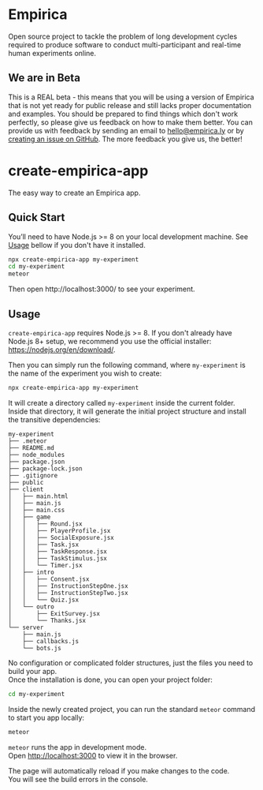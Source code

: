 # Empirica
Open source project to tackle the problem of long development cycles required to produce software to conduct multi-participant and real-time human experiments online.

## We are in Beta
This is a REAL beta - this means that you will be using a version of Empirica that is not yet ready for public release and still lacks proper documentation and examples. You should be prepared to find things which don't work perfectly, so please give us feedback on how to make them better. You can provide us with feedback by sending an email to hello@empirica.ly or by [creating an issue on GitHub](https://github.com/empiricaly/create-empirica-app/issues). The more feedback you give us, the better!

# create-empirica-app

The easy way to create an Empirica app.

## Quick Start

You’ll need to have Node.js >= 8 on your local development machine. See
[Usage](#usage) bellow if you don't have it installed.

```sh
npx create-empirica-app my-experiment
cd my-experiment
meteor
```

Then open http://localhost:3000/ to see your experiment.

## Usage

`create-empirica-app` requires Node.js >= 8. If you don't already have
Node.js 8+ setup, we recommend you use the official installer:
https://nodejs.org/en/download/.

Then you can simply run the following command, where `my-experiment` is the name
of the experiment you wish to create:

```sh
npx create-empirica-app my-experiment
```

It will create a directory called `my-experiment` inside the current folder.<br>
Inside that directory, it will generate the initial project structure and
install the transitive dependencies:

```
my-experiment
├── .meteor
├── README.md
├── node_modules
├── package.json
├── package-lock.json
├── .gitignore
├── public
├── client
│   ├── main.html
│   ├── main.js
│   ├── main.css
│   ├── game
│   │   ├── Round.jsx
│   │   ├── PlayerProfile.jsx
│   │   ├── SocialExposure.jsx
│   │   ├── Task.jsx
│   │   ├── TaskResponse.jsx
│   │   ├── TaskStimulus.jsx
│   │   └── Timer.jsx
│   ├── intro
│   │   ├── Consent.jsx
│   │   ├── InstructionStepOne.jsx
│   │   ├── InstructionStepTwo.jsx
│   │   └── Quiz.jsx
│   └── outro
│       ├── ExitSurvey.jsx
│       └── Thanks.jsx
└── server
    ├── main.js
    ├── callbacks.js
    └── bots.js
```

No configuration or complicated folder structures, just the files you need to
build your app.  
Once the installation is done, you can open your project folder:

```sh
cd my-experiment
```

Inside the newly created project, you can run the standard `meteor` command to
start you app locally:

```sh
meteor
```

`meteor` runs the app in development mode.<br>
Open [http://localhost:3000](http://localhost:3000) to view it in the browser.

The page will automatically reload if you make changes to the code.<br>
You will see the build errors in the console.
